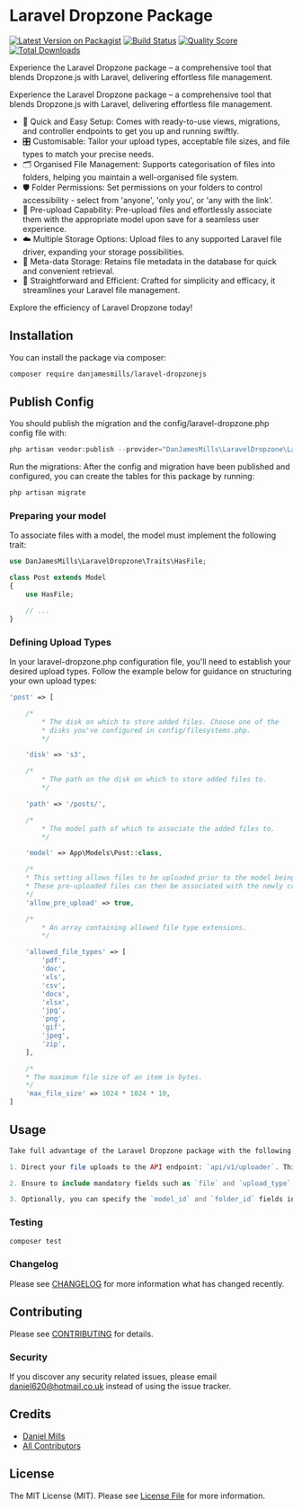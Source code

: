 # Laravel Dropzone Package

[![Latest Version on Packagist](https://img.shields.io/packagist/v/danjamesmills/laravel-dropzonejs.svg?style=flat-square)](https://packagist.org/packages/danjamesmills/laravel-dropzonejs)
[![Build Status](https://img.shields.io/travis/danjamesmills/laravel-dropzonejs/master.svg?style=flat-square)](https://travis-ci.org/danjamesmills/laravel-dropzonejs)
[![Quality Score](https://img.shields.io/scrutinizer/g/danjamesmills/laravel-dropzonejs.svg?style=flat-square)](https://scrutinizer-ci.com/g/danjamesmills/laravel-dropzonejs)
[![Total Downloads](https://img.shields.io/packagist/dt/danjamesmills/laravel-dropzonejs.svg?style=flat-square)](https://packagist.org/packages/danjamesmills/laravel-dropzonejs)

Experience the Laravel Dropzone package – a comprehensive tool that blends Dropzone.js with Laravel, delivering effortless file management.

Experience the Laravel Dropzone package – a comprehensive tool that blends Dropzone.js with Laravel, delivering effortless file management.

-   🔧 Quick and Easy Setup: Comes with ready-to-use views, migrations, and controller endpoints to get you up and running swiftly.
-   🎛️ Customisable: Tailor your upload types, acceptable file sizes, and file types to match your precise needs.
-   🗂️ Organised File Management: Supports categorisation of files into folders, helping you maintain a well-organised file system.
-   🛡️ Folder Permissions: Set permissions on your folders to control accessibility - select from 'anyone', 'only you', or 'any with the link'.
-   📂 Pre-upload Capability: Pre-upload files and effortlessly associate them with the appropriate model upon save for a seamless user experience.
-   ☁️ Multiple Storage Options: Upload files to any supported Laravel file driver, expanding your storage possibilities.
-   📑 Meta-data Storage: Retains file metadata in the database for quick and convenient retrieval.
-   🎯 Straightforward and Efficient: Crafted for simplicity and efficacy, it streamlines your Laravel file management.

Explore the efficiency of Laravel Dropzone today!

## Installation

You can install the package via composer:

```bash
composer require danjamesmills/laravel-dropzonejs
```

## Publish Config

You should publish the migration and the config/laravel-dropzone.php config file with:

```php
php artisan vendor:publish --provider="DanJamesMills\LaravelDropzone\LaravelDropzoneServiceProvider"
```

Run the migrations: After the config and migration have been published and configured, you can create the tables for this package by running:

```php
php artisan migrate
```

### Preparing your model

To associate files with a model, the model must implement the following trait:

```php
use DanJamesMills\LaravelDropzone\Traits\HasFile;

class Post extends Model
{
    use HasFile;

    // ...
}
```

### Defining Upload Types

In your laravel-dropzone.php configuration file, you'll need to establish your desired upload types. Follow the example below for guidance on structuring your own upload types:

```php
'post' => [

    /*
        * The disk on which to store added files. Choose one of the
        * disks you've configured in config/filesystems.php.
        */

    'disk' => 's3',

    /*
        * The path on the disk on which to store added files to.
        */

    'path' => '/posts/',

    /*
        * The model path of which to associate the added files to.
        */

    'model' => App\Models\Post::class,

    /*
    * This setting allows files to be uploaded prior to the model being saved/created.
    * These pre-uploaded files can then be associated with the newly created model on save.
    */
    'allow_pre_upload' => true,

    /*
        * An array containing allowed file type extensions.
        */

    'allowed_file_types' => [
        'pdf',
        'doc',
        'xls',
        'csv',
        'docx',
        'xlsx',
        'jpg',
        'png',
        'gif',
        'jpeg',
        'zip',
    ],

    /*
    * The maximum file size of an item in bytes.
    */
    'max_file_size' => 1024 * 1024 * 10,
]
```

## Usage

```php
Take full advantage of the Laravel Dropzone package with the following simple steps:

1. Direct your file uploads to the API endpoint: `api/v1/uploader`. This endpoint is configured to handle all your file upload needs.

2. Ensure to include mandatory fields such as `file` and `upload_type` in your POST request to this endpoint. These details inform the package about the file type and the suitable handling procedure.

3. Optionally, you can specify the `model_id` and `folder_id` fields in your request. If `model_id` is provided, the file will be automatically linked with the corresponding model upon saving the file. Likewise, using `folder_id` will help you organise your files into a specific folder.


```

### Testing

```bash
composer test
```

### Changelog

Please see [CHANGELOG](CHANGELOG.md) for more information what has changed recently.

## Contributing

Please see [CONTRIBUTING](CONTRIBUTING.md) for details.

### Security

If you discover any security related issues, please email daniel620@hotmail.co.uk instead of using the issue tracker.

## Credits

-   [Daniel Mills](https://github.com/danjamesmills)
-   [All Contributors](../../contributors)

## License

The MIT License (MIT). Please see [License File](LICENSE.md) for more information.
